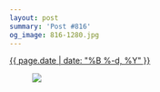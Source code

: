 ```yaml
---
layout: post
summary: 'Post #816'
og_image: 816-1280.jpg
---
```


<p>
 <time>
  <a href="/816">
   {{ page.date | date: "%B %-d, %Y" }}
  </a>
 </time>
 <a href="/816">
  <figure data-taken="3/30/2019">
   <img sizes="(min-width: 700px) 50vw, calc(100vw - 2rem)" src="{{ site.assets_url }}/816-640.jpg" srcset="{{ site.assets_url }}/816-320.jpg 320w, {{ site.assets_url }}/816-640.jpg 640w, {{ site.assets_url }}/816-960.jpg 960w, {{ site.assets_url }}/816-1280.jpg 1280w"/>
  </figure>
 </a>
</p>
